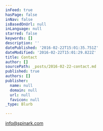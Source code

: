 ```yaml
---
inFeed: true
hasPage: false
inNav: false
isBasedOnUrl: null
inLanguage: null
starred: false
keywords: []
description: ''
datePublished: '2016-02-22T15:01:35.751Z'
dateModified: '2016-02-22T15:01:29.822Z'
title: Contact
author: []
sourcePath: _posts/2016-02-22-contact.md
published: true
authors: []
publisher:
  name: null
  domain: null
  url: null
  favicon: null
_type: Blurb

---
```

info@spinark.com